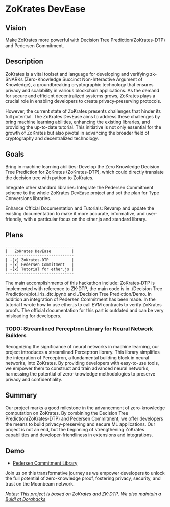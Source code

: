 # ZoKrates DevEase

## Vision
Make ZoKrates more powerful with Decision Tree Prediction(ZoKrates-DTP) and Pedersen Commitment. 

## Description
ZoKrates is a vital toolset and language for developing and verifying zk-SNARKs (Zero-Knowledge Succinct Non-Interactive Argument of Knowledge), a groundbreaking cryptographic technology that ensures privacy and scalability in various blockchain applications. As the demand for secure and efficient decentralized systems grows, ZoKrates plays a crucial role in enabling developers to create privacy-preserving protocols.

However, the current state of ZoKrates presents challenges that hinder its full potential. The ZoKrates DevEase aims to address these challenges by bring machine learning abilities, enhancing the existing libraries, and providing the up-to-date tutorial. This initiative is not only essential for the growth of ZoKrates but also pivotal in advancing the broader field of cryptography and decentralized technology.

## Goals
Bring in machine learning abilities: Develop the Zero Knowledge Decision Tree Prediction for ZoKrates (ZoKrates-DTP), which could directly translate the decision tree with python to ZoKrates.

Integrate other standard libraries: Integrate the Pedersen Commitment scheme to the whole ZoKrates DevEase project and set the plan for Type Conversions libraries.

Enhance Official Documentation and Tutorials: Revamp and update the existing documentation to make it more accurate, informative, and user-friendly, with a particular focus on the ether.js and standard library.

## Plans

```plantuml
------------------------------
|   ZoKrates DevEase         |
------------------------------
| -[x] ZoKrates-DTP          |
| -[x] Pedersen Commitment   |
| -[x] Tutorial for ether.js |
------------------------------
```
The main accomplishments of this hackathon include: ZoKrates-DTP is implemented with reference to ZK-DTP, the main code is in ./Decision Tree Prediction/plot_iris_dtc.ipynb and ./Decision Tree Prediction/Demo. In addition an integration of Pedersen Commitment has been made. In the tutorial I wrote how to use ether.js to call EVM contracts to verify ZoKrates proofs. The official documentation for this part is outdated and can be very misleading for developers.

### TODO: Streamlined Perceptron Library for Neural Network Builders
Recognizing the significance of neural networks in machine learning, our project introduces a streamlined Perceptron library. This library simplifies the integration of Perceptron, a fundamental building block in neural networks, into ZoKrates. By providing developers with easy-to-use tools, we empower them to construct and train advanced neural networks, harnessing the potential of zero-knowledge methodologies to preserve privacy and confidentiality.


## Summary
Our project marks a good milestone in the advancement of zero-knowledge computation on ZoKrates. By combining the Decision Tree Prediction(ZoKrates-DTP) and Pedersen Commitment, we offer developers the means to build privacy-preserving and secure ML applications. Our project is not an end, but the beginning of strengthening ZoKrates capabilities and developer-friendliness in extensions and integrations.

## Demo
- [Pedersen Commitment Library](https://youtu.be/8kZHOQtp1Ck)


Join us on this transformative journey as we empower developers to unlock the full potential of zero-knowledge proof, fostering privacy, security, and trust on the Moonbeam network. 

*Notes: This project is based on ZoKrates and ZK-DTP. We also maintain a [Buidl at Dorahacks](https://dorahacks.io/buidl/7000)*